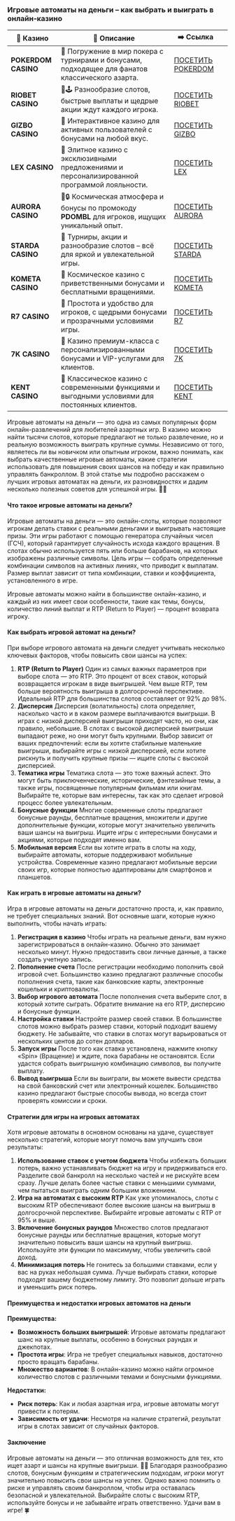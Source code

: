 ### Игровые автоматы на деньги – как выбрать и выиграть в онлайн-казино
| 🎰 Казино           | 📜 Описание                                                                                       | ➡️ Ссылка                                                                                          |   |
| ------------------- | ------------------------------------------------------------------------------------------------- | -------------------------------------------------------------------------------------------------- | - |
| **POKERDOM CASINO** | 🎲 Погружение в мир покера с турнирами и бонусами, подходящее для фанатов классического азарта.   | [ПОСЕТИТЬ POKERDOM](https://brandplay.link/FwVc4f)                                                 |   |
| **RIOBET CASINO**   | 🌟🕹️ Разнообразие слотов, быстрые выплаты и щедрые акции ждут каждого игрока.                    | [ПОСЕТИТЬ RIOBET](https://brandplay.link/TnjsxFvH)                                                 |   |
| **GIZBO CASINO**    | 🚀 Интерактивное казино для активных пользователей с бонусами на любой вкус.                      | [ПОСЕТИТЬ GIZBO](https://brandplay.link/rvzLrVLp)                                                  |   |
| **LEX CASINO**      | 🎰 Элитное казино с эксклюзивными предложениями и персонализированной программой лояльности.      | [ПОСЕТИТЬ LEX](https://brandplay.link/VMqNXPFs)                                                    |   |
| **AURORA CASINO**   | 🌌🔒 Космическая атмосфера и бонусы по промокоду **PDOMBL** для игроков, ищущих уникальный опыт. | [ПОСЕТИТЬ AURORA](https://10trafic-stat2.com/click/668546556bcc6313411604bc/6766/13031/subaccount) |   |
| **STARDA CASINO**   | 🌠 Турниры, акции и разнообразие слотов – всё для яркой и увлекательной игры.                     | [ПОСЕТИТЬ STARDA](https://brandplay.link/HDcDrxLk)                                                 |   |
| **KOMETA CASINO**   | 💫 Космическое казино с приветственными бонусами и бесплатными вращениями.                        | [ПОСЕТИТЬ KOMETA](https://brandplay.link/jHzFFYGv)                                                 |   |
| **R7 CASINO**       | 🎯 Простота и удобство для игроков, с щедрыми бонусами и прозрачными условиями игры.              | [ПОСЕТИТЬ R7](https://brandplay.link/dByFXP7h)                                                     |   |
| **7K CASINO**       | 💎 Казино премиум-класса с персонализированными бонусами и VIP-услугами для клиентов.             | [ПОСЕТИТЬ 7K](https://brandplay.link/dd46bNgD)                                                     |   |
| **KENT CASINO**     | 🎲 Классическое казино с современными функциями и выгодными условиями для постоянных клиентов.    | [ПОСЕТИТЬ KENT](https://brandplay.link/XRH1g6Vb)                                                   |   |
Игровые автоматы на деньги — это одна из самых популярных форм онлайн-развлечений для любителей азартных игр. В казино можно найти тысячи слотов, которые предлагают не только развлечение, но и реальную возможность выиграть крупные суммы. Независимо от того, являетесь ли вы новичком или опытным игроком, важно понимать, как выбрать качественные игровые автоматы, какие стратегии использовать для повышения своих шансов на победу и как правильно управлять банкроллом. В этой статье мы подробно расскажем о лучших игровых автоматах на деньги, их разновидностях и дадим несколько полезных советов для успешной игры. 🎰💸

#### Что такое игровые автоматы на деньги?

Игровые автоматы на деньги — это онлайн-слоты, которые позволяют игрокам делать ставки с реальными деньгами и выигрывать настоящие призы. Эти игры работают с помощью генератора случайных чисел (ГСЧ), который гарантирует случайность исхода каждого вращения. В слотах обычно используется пять или больше барабанов, на которых изображены различные символы. Цель игры — собрать определенные комбинации символов на активных линиях, что приводит к выплатам. Размер выплат зависит от типа комбинации, ставки и коэффициента, установленного в игре.

Игровые автоматы можно найти в большинстве онлайн-казино, и каждый из них имеет свои особенности, такие как темы, бонусы, количество линий выплат и RTP (Return to Player) — процент возврата игроку.

#### Как выбрать игровой автомат на деньги?

При выборе игрового автомата на деньги следует учитывать несколько ключевых факторов, чтобы повысить свои шансы на успех:

1. **RTP (Return to Player)**
   Один из самых важных параметров при выборе слота — это RTP. Это процент от всех ставок, который возвращается игрокам в виде выигрышей. Чем выше RTP, тем больше вероятность выигрыша в долгосрочной перспективе. Идеальный RTP для большинства слотов составляет от 92% до 98%.
2. **Дисперсия**
   Дисперсия (волатильность) слота определяет, насколько часто и в каком размере выплачиваются выигрыши. В играх с низкой дисперсией выигрыши приходят часто, но они, как правило, небольшие. В слотах с высокой дисперсией выигрыши выпадают реже, но они могут быть крупными. Выбор зависит от ваших предпочтений: если вы хотите стабильные маленькие выигрыши, выбирайте игры с низкой дисперсией, если хотите рискнуть и получить крупные призы — ищите слоты с высокой дисперсией.
3. **Тематика игры**
   Тематика слота — это тоже важный аспект. Это могут быть приключенческие, исторические, фэнтезийные темы, а также игры, посвященные популярным фильмам или книгам. Выбирайте те, которые вам интересны, так как это сделает игровой процесс более увлекательным.
4. **Бонусные функции**
   Многие современные слоты предлагают бонусные раунды, бесплатные вращения, множители и другие дополнительные функции, которые могут значительно увеличить ваши шансы на выигрыш. Ищите игры с интересными бонусами и акциями, которые подходят именно вам.
5. **Мобильная версия**
   Если вы хотите играть в слоты на ходу, выбирайте автоматы, которые поддерживают мобильные устройства. Современные казино предлагают мобильные версии своих игр, которые полностью адаптированы для смартфонов и планшетов.

#### Как играть в игровые автоматы на деньги?

Игра в игровые автоматы на деньги достаточно проста, и, как правило, не требует специальных знаний. Вот основные шаги, которые нужно выполнить, чтобы начать играть:

1. **Регистрация в казино**
   Чтобы играть на реальные деньги, вам нужно зарегистрироваться в онлайн-казино. Обычно это занимает несколько минут. Нужно предоставить свои личные данные, а также создать учетную запись.
2. **Пополнение счета**
   После регистрации необходимо пополнить свой игровой счет. Большинство казино предлагают различные способы пополнения счета, такие как банковские карты, электронные кошельки и криптовалюты.
3. **Выбор игрового автомата**
   После пополнения счета выберите слот, в который хотите сыграть. Обратите внимание на его RTP, дисперсию и бонусные функции.
4. **Настройка ставки**
   Настройте размер своей ставки. В большинстве слотов можно выбрать размер ставки, который подходит вашему бюджету. Не забывайте, что ставки в слотах могут варьироваться от нескольких центов до сотен долларов.
5. **Запуск игры**
   После того как ставка установлена, нажмите кнопку «Spin» (Вращение) и ждите, пока барабаны не остановятся. Если удастся собрать выигрышную комбинацию символов, вы получите выплату.
6. **Вывод выигрыша**
   Если вы выиграли, вы можете вывести средства на свой банковский счет или электронный кошелек. Большинство казино предлагают быстрые способы вывода, но всегда стоит проверять комиссии и сроки.

#### Стратегии для игры на игровых автоматах

Хотя игровые автоматы в основном основаны на удаче, существует несколько стратегий, которые могут помочь вам улучшить свои результаты:

1. **Использование ставок с учетом бюджета**
   Чтобы избежать больших потерь, важно устанавливать бюджет на игру и придерживаться его. Разделите свой банкролл на несколько частей и не рискуйте всем сразу. Лучше делать более частые ставки с меньшими суммами, чем пытаться выиграть одним большим вложением.
2. **Игра на автоматах с высоким RTP**
   Как уже упоминалось, слоты с высоким RTP обеспечивают более высокие шансы на выигрыш в долгосрочной перспективе. Выбирайте игровые автоматы с RTP от 95% и выше.
3. **Включение бонусных раундов**
   Множество слотов предлагают бонусные раунды или бесплатные вращения, которые могут значительно повысить ваши шансы на крупный выигрыш. Используйте эти функции по максимуму, чтобы увеличить свой доход.
4. **Минимизация потерь**
   Не гонитесь за большими ставками, если у вас на руках небольшая сумма. Лучше выбирать ставки, которые подходят вашему бюджетному лимиту. Это позволит дольше играть и уменьшить риск потерь.

#### Преимущества и недостатки игровых автоматов на деньги

**Преимущества:**

* **Возможность больших выигрышей**: Игровые автоматы предлагают шанс на крупные выплаты, особенно в бонусных раундах и джекпотах.
* **Простота игры**: Игра не требует специальных навыков, достаточно просто вращать барабаны.
* **Множество вариантов**: В онлайн-казино можно найти огромное количество слотов с различными темами и бонусными функциями.

**Недостатки:**

* **Риск потерь**: Как и любая азартная игра, игровые автоматы могут привести к потерям.
* **Зависимость от удачи**: Несмотря на наличие стратегий, результат игры в слотах зависит от случайных факторов.

#### Заключение

Игровые автоматы на деньги — это отличная возможность для тех, кто ищет азарт и шансы на крупные выигрыши. 🎰💸 Благодаря разнообразию слотов, бонусным функциям и стратегическим подходам, игроки могут значительно повысить свои шансы на успех. Однако важно помнить о риске и управлять своим банкроллом, чтобы игра оставалась безопасной и увлекательной. Выбирайте слоты с высоким RTP, используйте бонусы и не забывайте играть ответственно. Удачи вам в игре! 🍀
